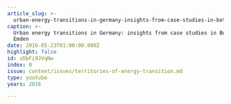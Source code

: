 ```yaml
---
article_slug: >-
  urban-energy-transitions-in-germany-insights-from-case-studies-in-bottrop-and-emden
caption: >-
  Urban energy transitions in Germany: insights from case studies in Bottrop and
  Emden
date: 2016-05-23T01:00:00.000Z
highlight: false
id: zDbFi9JVqNw
index: 0
issue: content/issues/territories-of-energy-transition.md
type: youtube
years: 2016

---
```


